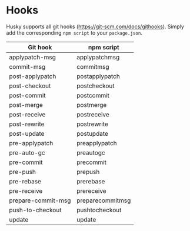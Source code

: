 # Hooks

Husky supports all git hooks (https://git-scm.com/docs/githooks). Simply add the corresponding `npm script` to your `package.json`.

| Git hook | npm script |
| -------- | ---------- |
| applypatch-msg | applypatchmsg |
| commit-msg | commitmsg |
| post-applypatch | postapplypatch |
| post-checkout | postcheckout |
| post-commit | postcommit |
| post-merge | postmerge |
| post-receive | postreceive |
| post-rewrite | postrewrite |
| post-update | postupdate |
| pre-applypatch | preapplypatch |
| pre-auto-gc | preautogc |
| pre-commit | precommit |
| pre-push | prepush |
| pre-rebase | prerebase |
| pre-receive | prereceive |
| prepare-commit-msg | preparecommitmsg |
| push-to-checkout | pushtocheckout |
| update | update |